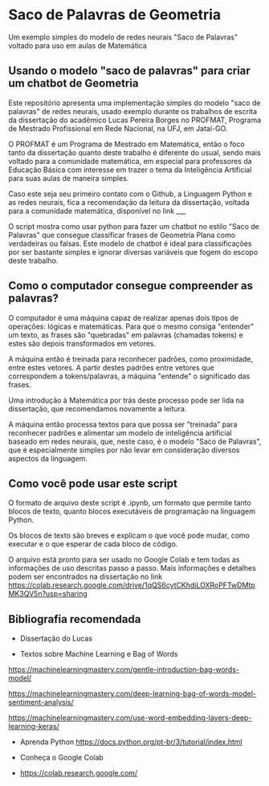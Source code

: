 # Saco de Palavras de Geometria
Um exemplo simples do modelo de redes neurais "Saco de Palavras" voltado
para uso em aulas de Matemática


## Usando o modelo "saco de palavras" para criar um chatbot de Geometria

Este repositório apresenta uma implementação simples do modelo "saco
de palavras" de redes neurais, usado exemplo durante os trabalhos de
escrita da dissertação do acadêmico Lucas Pereira Borges no PROFMAT,
Programa de Mestrado Profissional em Rede Nacional, na UFJ, em
Jataí-GO.

O PROFMAT é um Programa de Mestrado em Matemática, então o foco tanto
da dissertação quanto deste trabalho é diferente do usual, sendo mais
voltado para a comunidade matemática, em especial para professores da
Educação Básica com interesse em trazer o tema da Inteligência
Artificial para suas aulas de maneira simples.

Caso este seja seu primeiro contato com o Github, a Linguagem Python e
as redes neurais, fica a recomendação da leitura da dissertação,
voltada para a comunidade matemática, disponível no link ___

O script mostra como usar python para fazer um chatbot no estilo "Saco de Palavras" que consegue classificar frases de Geometria Plana como verdadeiras ou falsas. Este modelo de chatbot é ideal para classificações por ser bastante simples e ignorar diversas variáveis que fogem do escopo deste trabalho. 

## Como o computador consegue compreender as palavras?

O computador é uma máquina capaz de realizar apenas dois tipos de
operações: lógicas e matemáticas. Para que o mesmo consiga "entender"
um texto, as frases são "quebradas" em palavras (chamadas tokens) e
estes são depois transformados em vetores.

A máquina então é treinada para reconhecer padrões, como proximidade,
entre estes vetores. A partir destes padrões entre vetores que
correspondem a tokens/palavras, a máquina "entende" o significado das
frases.

Uma introdução à Matemática por trás deste processo pode ser lida na
dissertação, que recomendamos novamente a leitura.

A máquina então processa textos para que possa ser "treinada" para
reconhecer padrões e alimentar um modelo de inteligência artificial
baseado em redes neurais, que, neste caso, é o modelo "Saco de
Palavras", que é especialmente simples por não levar em consideração
diversos aspectos da linguagem.

## Como você pode usar este script

O formato de arquivo deste script é .ipynb, um formato que permite
tanto blocos de texto, quanto blocos executáveis de programação na
linguagem Python.

Os blocos de texto são breves e explicam o que você pode mudar, como
executar e o que esperar de cada bloco de código.

O arquivo está pronto para ser usado no Google Colab e tem todas as informações de uso descritas passo a passo. Mais informações e detalhes podem ser encontrados na dissertação no link https://colab.research.google.com/drive/1qQS6cytCKhdiLOXRoPFTwDMtpMK3QV5n?usp=sharing

## Bibliografia recomendada

* Dissertação do Lucas

* Textos sobre Machine Learning e Bag of Words

https://machinelearningmastery.com/gentle-introduction-bag-words-model/

https://machinelearningmastery.com/deep-learning-bag-of-words-model-sentiment-analysis/

https://machinelearningmastery.com/use-word-embedding-layers-deep-learning-keras/

* Aprenda Python
https://docs.python.org/pt-br/3/tutorial/index.html

* Conheça o Google Colab
* https://colab.research.google.com/
  

